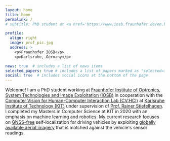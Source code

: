 ```yaml
---
layout: home
title: home
permalink: /
# subtitle: PhD student at <a href='https://www.iosb.fraunhofer.de/en.html'>Fraunhofer IOSB</a> and <a href='https://www.kit.edu/'>KIT</a>.

profile:
  align: right
  image: prof_pic.jpg
  address: >
    <p>Fraunhofer IOSB</p>
    <p>Karlsruhe, Germany</p>

news: true  # includes a list of news items
selected_papers: true # includes a list of papers marked as "selected={true}"
social: true  # includes social icons at the bottom of the page
---
```


Welcome! I am a PhD student working at [Fraunhofer Institute of Optronics, System Technologies and Image Exploitation (IOSB)](https://www.iosb.fraunhofer.de/en.html) in cooperation with the [Computer Vision for Human-Computer Interaction Lab (CV:HCI)](https://cvhci.anthropomatik.kit.edu/) at [Karlsruhe Institute of Technology (KIT)](https://www.kit.edu/) under supervision of [Prof. Rainer Stiefelhagen](https://cvhci.anthropomatik.kit.edu/people.php). I completed my Masters in Computer Science at KIT in 2020 with an emphasis on machine learning and robotics. My current research focuses on [GNSS-free](https://en.wikipedia.org/wiki/Satellite_navigation) self-localization for driving vehicles by exploiting [globally available aerial imagery](https://www.google.com/maps) that is matched against the vehicle's sensor readings.
